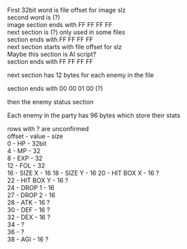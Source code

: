 First 32bit word is file offset for image slz  
second word is (?)  
image section ends with FF FF FF FF  
next section is (?) only used in some files  
section ends with FF FF FF FF  
next section starts with file offset for slz  
Maybe this section is AI script?  
section ends with FF FF FF FF  

next section has 12 bytes for each enemy in the file

section ends with 00 00 01 00 (?)

then the enemy status section  


Each enemy in the party has 96 bytes which store their stats

rows with ? are unconfirmed  
offset - value - size  
0 - HP - 32bit  
4 - MP - 32  
8 - EXP - 32  
12 - FOL - 32  
16 - SIZE X - 16
18 - SIZE Y - 16
20 - HIT BOX X - 16 ?  
22 - HIT BOX Y - 16 ?  
24 - DROP 1 - 16  
27 - DROP 2 - 16  
28 - ATK - 16 ?  
30 - DEF - 16 ?  
32 - DEX - 16 ?  
34 - ?  
36 - ?  
38 - AGI - 16 ?  

